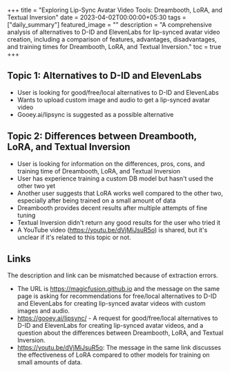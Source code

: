 +++
title =  "Exploring Lip-Sync Avatar Video Tools: Dreambooth, LoRA, and Textual Inversion"
date = 2023-04-02T00:00:00+05:30
tags = ["daily_summary"]
featured_image = ""
description = "A comprehensive analysis of alternatives to D-ID and ElevenLabs for lip-synced avatar video creation, including a comparison of features, advantages, disadvantages, and training times for Dreambooth, LoRA, and Textual Inversion."
toc = true
+++

## Topic 1: Alternatives to D-ID and ElevenLabs
- User is looking for good/free/local alternatives to D-ID and ElevenLabs
- Wants to upload custom image and audio to get a lip-synced avatar video
- Gooey.ai/lipsync is suggested as a possible alternative

## Topic 2: Differences between Dreambooth, LoRA, and Textual Inversion
- User is looking for information on the differences, pros, cons, and training time of Dreambooth, LoRA, and Textual Inversion
- User has experience training a custom DB model but hasn't used the other two yet
- Another user suggests that LoRA works well compared to the other two, especially after being trained on a small amount of data
- Dreambooth provides decent results after multiple attempts of fine tuning
- Textual Inversion didn't return any good results for the user who tried it
- A YouTube video (https://youtu.be/dVjMiJsuR5o) is shared, but it's unclear if it's related to this topic or not.

## Links
The description and link can be mismatched because of extraction errors.

- The URL is https://magicfusion.github.io and the message on the same page is asking for recommendations for free/local alternatives to D-ID and ElevenLabs for creating lip-synced avatar videos with custom images and audio.
- https://gooey.ai/lipsync/ - A request for good/free/local alternatives to D-ID and ElevenLabs for creating lip-synced avatar videos, and a question about the differences between Dreambooth, LoRA, and Textual Inversion.
- https://youtu.be/dVjMiJsuR5o: The message in the same link discusses the effectiveness of LoRA compared to other models for training on small amounts of data.